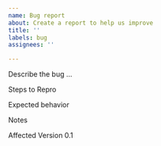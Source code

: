 ```yaml
---
name: Bug report
about: Create a report to help us improve
title: ''
labels: bug
assignees: ''

---
```


Describe the bug
...

Steps to Repro


Expected behavior


Notes


Affected Version
0.1
